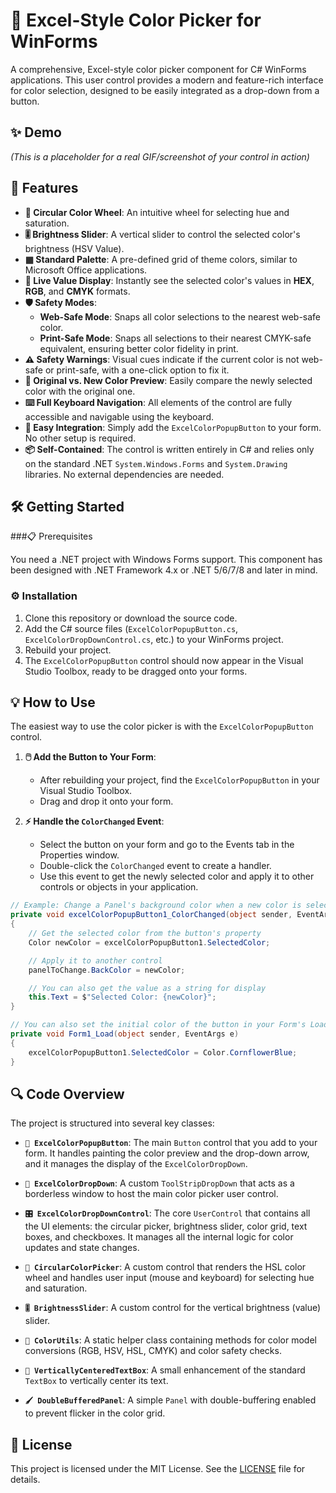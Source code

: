 # 🎨 Excel-Style Color Picker for WinForms

A comprehensive, Excel-style color picker component for C# WinForms applications. This user control provides a modern and feature-rich interface for color selection, designed to be easily integrated as a drop-down from a button.

## ✨ Demo

 
*(This is a placeholder for a real GIF/screenshot of your control in action)*

## 🚀 Features

-   **🌈 Circular Color Wheel**: An intuitive wheel for selecting hue and saturation.
-   **🎚️ Brightness Slider**: A vertical slider to control the selected color's brightness (HSV Value).
-   **▦ Standard Palette**: A pre-defined grid of theme colors, similar to Microsoft Office applications.
-   **🔢 Live Value Display**: Instantly see the selected color's values in **HEX**, **RGB**, and **CMYK** formats.
-   **🛡️ Safety Modes**:
    -   **Web-Safe Mode**: Snaps all color selections to the nearest web-safe color.
    -   **Print-Safe Mode**: Snaps all selections to their nearest CMYK-safe equivalent, ensuring better color fidelity in print.
-   **⚠️ Safety Warnings**: Visual cues indicate if the current color is not web-safe or print-safe, with a one-click option to fix it.
-   **👀 Original vs. New Color Preview**: Easily compare the newly selected color with the original one.
-   **⌨️ Full Keyboard Navigation**: All elements of the control are fully accessible and navigable using the keyboard.
-   **🧩 Easy Integration**: Simply add the `ExcelColorPopupButton` to your form. No other setup is required.
-   **📦 Self-Contained**: The control is written entirely in C# and relies only on the standard .NET `System.Windows.Forms` and `System.Drawing` libraries. No external dependencies are needed.

## 🛠️ Getting Started

###📋 Prerequisites

You need a .NET project with Windows Forms support. This component has been designed with .NET Framework 4.x or .NET 5/6/7/8 and later in mind.

### ⚙️ Installation

1.  Clone this repository or download the source code.
2.  Add the C# source files (`ExcelColorPopupButton.cs`, `ExcelColorDropDownControl.cs`, etc.) to your WinForms project.
3.  Rebuild your project.
4.  The `ExcelColorPopupButton` control should now appear in the Visual Studio Toolbox, ready to be dragged onto your forms.

## 💡 How to Use

The easiest way to use the color picker is with the `ExcelColorPopupButton` control.

1.  **🖱️ Add the Button to Your Form**:
    -   After rebuilding your project, find the `ExcelColorPopupButton` in your Visual Studio Toolbox.
    -   Drag and drop it onto your form.

2.  **⚡ Handle the `ColorChanged` Event**:
    -   Select the button on your form and go to the Events tab in the Properties window.
    -   Double-click the `ColorChanged` event to create a handler.
    -   Use this event to get the newly selected color and apply it to other controls or objects in your application.

```csharp
// Example: Change a Panel's background color when a new color is selected.
private void excelColorPopupButton1_ColorChanged(object sender, EventArgs e)
{
    // Get the selected color from the button's property
    Color newColor = excelColorPopupButton1.SelectedColor;

    // Apply it to another control
    panelToChange.BackColor = newColor;

    // You can also get the value as a string for display
    this.Text = $"Selected Color: {newColor}";
}

// You can also set the initial color of the button in your Form's Load event
private void Form1_Load(object sender, EventArgs e)
{
    excelColorPopupButton1.SelectedColor = Color.CornflowerBlue;
}
```

## 🔍 Code Overview

The project is structured into several key classes:

-   **`🔘 ExcelColorPopupButton`**: The main `Button` control that you add to your form. It handles painting the color preview and the drop-down arrow, and it manages the display of the `ExcelColorDropDown`.

-   **`🔽 ExcelColorDropDown`**: A custom `ToolStripDropDown` that acts as a borderless window to host the main color picker user control.

-   **`🎛️ ExcelColorDropDownControl`**: The core `UserControl` that contains all the UI elements: the circular picker, brightness slider, color grid, text boxes, and checkboxes. It manages all the internal logic for color updates and state changes.

-   **`🌈 CircularColorPicker`**: A custom control that renders the HSL color wheel and handles user input (mouse and keyboard) for selecting hue and saturation.

-   **`🎚️ BrightnessSlider`**: A custom control for the vertical brightness (value) slider.

-   **`🔧 ColorUtils`**: A static helper class containing methods for color model conversions (RGB, HSV, HSL, CMYK) and color safety checks.

-   **`📝 VerticallyCenteredTextBox`**: A small enhancement of the standard `TextBox` to vertically center its text.

-   **`🖌️ DoubleBufferedPanel`**: A simple `Panel` with double-buffering enabled to prevent flicker in the color grid.

## 📜 License

This project is licensed under the MIT License. See the [LICENSE](LICENSE) file for details.
